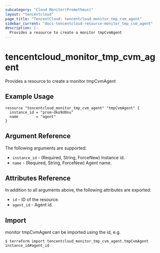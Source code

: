 ```yaml
---
subcategory: "Cloud Monitor(Prometheus)"
layout: "tencentcloud"
page_title: "TencentCloud: tencentcloud_monitor_tmp_cvm_agent"
sidebar_current: "docs-tencentcloud-resource-monitor_tmp_cvm_agent"
description: |-
  Provides a resource to create a monitor tmpCvmAgent
---
```


# tencentcloud_monitor_tmp_cvm_agent

Provides a resource to create a monitor tmpCvmAgent

## Example Usage

```hcl
resource "tencentcloud_monitor_tmp_cvm_agent" "tmpCvmAgent" {
  instance_id = "prom-dko9d0nu"
  name        = "agent"
}
```

## Argument Reference

The following arguments are supported:

* `instance_id` - (Required, String, ForceNew) Instance id.
* `name` - (Required, String, ForceNew) Agent name.

## Attributes Reference

In addition to all arguments above, the following attributes are exported:

* `id` - ID of the resource.
* `agent_id` - Agent id.


## Import

monitor tmpCvmAgent can be imported using the id, e.g.
```
$ terraform import tencentcloud_monitor_tmp_cvm_agent.tmpCvmAgent instance_id#agent_id
```

